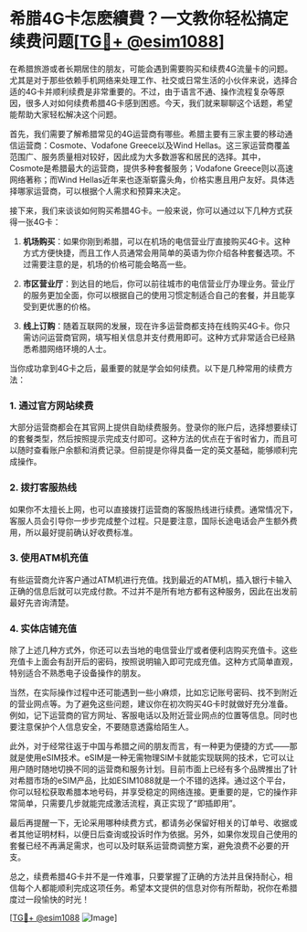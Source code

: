 # 希腊4G卡怎麽續費？一文教你轻松搞定续费问题[[TG💪+ @esim1088](https://t.me/s/esim1088)]

在希腊旅游或者长期居住的朋友，可能会遇到需要购买和续费4G流量卡的问题。尤其是对于那些依赖手机网络来处理工作、社交或日常生活的小伙伴来说，选择合适的4G卡并顺利续费是非常重要的。不过，由于语言不通、操作流程复杂等原因，很多人对如何续费希腊4G卡感到困惑。今天，我们就来聊聊这个话题，希望能帮助大家轻松解决这个问题。

首先，我们需要了解希腊常见的4G运营商有哪些。希腊主要有三家主要的移动通信运营商：Cosmote、Vodafone Greece以及Wind Hellas。这三家运营商覆盖范围广、服务质量相对较好，因此成为大多数游客和居民的选择。其中，Cosmote是希腊最大的运营商，提供多种套餐服务；Vodafone Greece则以高速网络著称；而Wind Hellas近年来也逐渐崭露头角，价格实惠且用户友好。具体选择哪家运营商，可以根据个人需求和预算来决定。

接下来，我们来谈谈如何购买希腊4G卡。一般来说，你可以通过以下几种方式获得一张4G卡：

1. **机场购买**：如果你刚到希腊，可以在机场的电信营业厅直接购买4G卡。这种方式方便快捷，而且工作人员通常会用简单的英语为你介绍各种套餐选项。不过需要注意的是，机场的价格可能会略高一些。

2. **市区营业厅**：到达目的地后，你可以前往城市的电信营业厅办理业务。营业厅的服务更加全面，你可以根据自己的使用习惯定制适合自己的套餐，并且能享受到更优惠的价格。

3. **线上订购**：随着互联网的发展，现在许多运营商都支持在线购买4G卡。你只需访问运营商官网，填写相关信息并支付费用即可。这种方式非常适合已经熟悉希腊网络环境的人士。

当你成功拿到4G卡之后，最重要的就是学会如何续费。以下是几种常用的续费方法：

### 1. **通过官方网站续费**
大部分运营商都会在其官网上提供自助续费服务。登录你的账户后，选择想要续订的套餐类型，然后按照提示完成支付即可。这种方法的优点在于省时省力，而且可以随时查看账户余额和消费记录。但前提是你得具备一定的英文基础，能够顺利完成操作。

### 2. **拨打客服热线**
如果你不太擅长上网，也可以直接拨打运营商的客服热线进行续费。通常情况下，客服人员会引导你一步步完成整个过程。只是要注意，国际长途电话会产生额外费用，所以最好提前确认好收费标准。

### 3. **使用ATM机充值**
有些运营商允许客户通过ATM机进行充值。找到最近的ATM机，插入银行卡输入正确的信息后就可以完成付款。不过并不是所有地方都有这种服务，因此在出发前最好先咨询清楚。

### 4. **实体店铺充值**
除了上述几种方式外，你还可以去当地的电信营业厅或者便利店购买充值卡。这些充值卡上面会有刮开后的密码，按照说明输入即可完成充值。这种方式简单直观，特别适合不熟悉电子设备操作的朋友。

当然，在实际操作过程中还可能遇到一些小麻烦，比如忘记账号密码、找不到附近的营业网点等。为了避免这些问题，建议你在初次购买4G卡时就做好充分准备。例如，记下运营商的官方网址、客服电话以及附近营业网点的位置等信息。同时也要注意保护个人信息安全，不要随意透露给陌生人。

此外，对于经常往返于中国与希腊之间的朋友而言，有一种更为便捷的方式——那就是使用eSIM技术。eSIM是一种无需物理SIM卡就能实现联网的技术，它可以让用户随时随地切换不同的运营商和服务计划。目前市面上已经有多个品牌推出了针对希腊市场的eSIM产品，比如ESIM1088就是一个不错的选择。通过这个平台，你可以轻松获取希腊本地号码，并享受稳定的网络连接。更重要的是，它的操作非常简单，只需要几步就能完成激活流程，真正实现了“即插即用”。

最后再提醒一下，无论采用哪种续费方式，都请务必保留好相关的订单号、收据或者其他证明材料，以便日后查询或投诉时作为依据。另外，如果你发现自己使用的套餐已经不再满足需求，也可以及时联系运营商调整方案，避免浪费不必要的开支。

总之，续费希腊4G卡并不是一件难事，只要掌握了正确的方法并且保持耐心，相信每个人都能顺利完成这项任务。希望本文提供的信息对你有所帮助，祝你在希腊度过一段愉快的时光！

[[TG💪+ @esim1088](https://t.me/s/esim1088) ![Image](https://i.postimg.cc/4NQfJmqS/Snipaste-2025-05-13-00-14-12.png)]